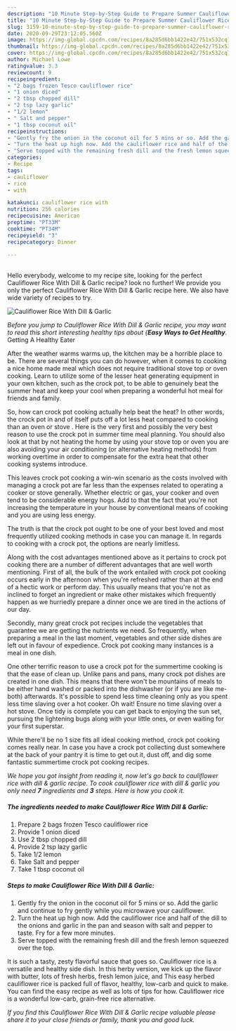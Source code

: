 ```yaml
---
description: "10 Minute Step-by-Step Guide to Prepare Summer Cauliflower Rice With Dill &amp;amp; Garlic"
title: "10 Minute Step-by-Step Guide to Prepare Summer Cauliflower Rice With Dill &amp;amp; Garlic"
slug: 3159-10-minute-step-by-step-guide-to-prepare-summer-cauliflower-rice-with-dill-and-amp-garlic
date: 2020-09-29T23:12:05.560Z
image: https://img-global.cpcdn.com/recipes/8a285d6bb1422e42/751x532cq70/cauliflower-rice-with-dill-garlic-recipe-main-photo.jpg
thumbnail: https://img-global.cpcdn.com/recipes/8a285d6bb1422e42/751x532cq70/cauliflower-rice-with-dill-garlic-recipe-main-photo.jpg
cover: https://img-global.cpcdn.com/recipes/8a285d6bb1422e42/751x532cq70/cauliflower-rice-with-dill-garlic-recipe-main-photo.jpg
author: Michael Lowe
ratingvalue: 3.3
reviewcount: 9
recipeingredient:
- "2 bags frozen Tesco cauliflower rice"
- "1 onion diced"
- "2 tbsp chopped dill"
- "2 tsp lazy garlic"
- "1/2 lemon"
- " Salt and pepper"
- "1 tbsp coconut oil"
recipeinstructions:
- "Gently fry the onion in the coconut oil for 5 mins or so. Add the garlic and continue to fry gently while you microwave your cauliflower."
- "Turn the heat up high now. Add the cauliflower rice and half of the dill to the onions and garlic in the pan and season with salt and pepper to taste. Fry for a few more minutes."
- "Serve topped with the remaining fresh dill and the fresh lemon squeezed over the top."
categories:
- Recipe
tags:
- cauliflower
- rice
- with

katakunci: cauliflower rice with 
nutrition: 256 calories
recipecuisine: American
preptime: "PT33M"
cooktime: "PT34M"
recipeyield: "3"
recipecategory: Dinner

---
```

<br>
Hello everybody, welcome to my recipe site, looking for the perfect Cauliflower Rice With Dill &amp; Garlic recipe? look no further! We provide you only the perfect Cauliflower Rice With Dill &amp; Garlic recipe here. We also have wide variety of recipes to try.
<br>


![Cauliflower Rice With Dill &amp; Garlic](https://img-global.cpcdn.com/recipes/8a285d6bb1422e42/751x532cq70/cauliflower-rice-with-dill-garlic-recipe-main-photo.jpg)

<i>Before you jump to Cauliflower Rice With Dill &amp; Garlic recipe, you may want to read this short interesting healthy tips about {<strong>Easy Ways to Get Healthy</strong>.</i>
Getting A Healthy Eater


After the weather warms warms up, the kitchen may be a horrible place to be. There are several things you can do however, when it comes to cooking a nice home made meal which does not require traditional stove top or oven cooking. Learn to utilize some of the lesser heat generating equipment in your own kitchen, such as the crock pot, to be able to genuinely beat the summer heat and keep your cool when preparing a wonderful hot meal for friends and family.

So, how can crock pot cooking actually help beat the heat? In other words, the crock pot in and of itself puts off a lot less heat compared to cooking than an oven or stove . Here is the very first and possibly the very best reason to use the crock pot in summer time meal planning. You should also look at that by not heating the home by using your stove top or oven you are also avoiding your air conditioning (or alternative heating methods) from working overtime in order to compensate for the extra heat that other cooking systems introduce.

This leaves crock pot cooking a win-win scenario as the costs involved with managing a crock pot are far less than the expenses related to operating a cooker or stove generally. Whether electric or gas, your cooker and oven tend to be considerable energy hogs. Add to that the fact that you're not increasing the temperature in your house by conventional means of cooking and you are using less energy.

 The truth is that the crock pot ought to be one of your best loved and most frequently utilized cooking methods in case you can manage it. In regards to cooking with a crock pot, the options are nearly limitless.  



Along with the cost advantages mentioned above as it pertains to crock pot cooking there are a number of different advantages that are well worth mentioning. First of all, the bulk of the work entailed with crock pot cooking occurs early in the afternoon when you're refreshed rather than at the end of a hectic work or perform day. This usually means that you're not as inclined to forget an ingredient or make other mistakes which frequently happen as we hurriedly prepare a dinner once we are tired in the actions of our day.

Secondly, many great crock pot recipes include the vegetables that guarantee we are getting the nutrients we need. So frequently, when preparing a meal in the last moment, vegetables and other side dishes are left out in favour of expedience. Crock pot cooking many instances is a meal in one dish.

One other terrific reason to use a crock pot for the summertime cooking is that the ease of clean up.  Unlike pans and pans, many crock pot dishes are created in one dish. This means that there won't be mountains of meals to be either hand washed or packed into the dishwasher (or if you are like me-both) afterwards. It's possible to spend less time cleaning only as you spent less time slaving over a hot cooker. Oh wait! Ensure no time slaving over a hot stove. Once tidy is complete you can get back to enjoying the sun set, pursuing the lightening bugs along with your little ones, or even waiting for your first superstar.

While there'll be no 1 size fits all ideal cooking method, crock pot cooking comes really near. In case you have a crock pot collecting dust somewhere at the back of your pantry it is time to get out it, dust off, and dig some fantastic summertime crock pot cooking recipes.


<i>We hope you got insight from reading it, now let's go back to cauliflower rice with dill &amp; garlic recipe. To cook cauliflower rice with dill &amp; garlic you only need <strong>7</strong> ingredients and <strong>3</strong> steps. Here is how you cook it.
</i>

##### The ingredients needed to make Cauliflower Rice With Dill &amp; Garlic:

1. Prepare 2 bags frozen Tesco cauliflower rice
1. Provide 1 onion diced
1. Use 2 tbsp chopped dill
1. Provide 2 tsp lazy garlic
1. Take 1/2 lemon
1. Take  Salt and pepper
1. Take 1 tbsp coconut oil


##### Steps to make Cauliflower Rice With Dill &amp; Garlic:

1. Gently fry the onion in the coconut oil for 5 mins or so. Add the garlic and continue to fry gently while you microwave your cauliflower.
1. Turn the heat up high now. Add the cauliflower rice and half of the dill to the onions and garlic in the pan and season with salt and pepper to taste. Fry for a few more minutes.
1. Serve topped with the remaining fresh dill and the fresh lemon squeezed over the top.


It is such a tasty, zesty flavorful sauce that goes so. Cauliflower rice is a versatile and healthy side dish. In this herby version, we kick up the flavor with butter, lots of fresh herbs, fresh lemon juice, and This easy herbed cauliflower rice is packed full of flavor, healthy, low-carb and quick to make. You can find the easy recipe as well as lots of tips for how. Cauliflower rice is a wonderful low-carb, grain-free rice alternative. 

<i>If you find this Cauliflower Rice With Dill &amp; Garlic recipe valuable please share it to your close friends or family, thank you and good luck.</i>
